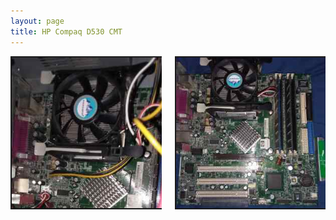```yaml
---
layout: page
title: HP Compaq D530 CMT
---
```

  <div class="columns">
<!--  <div class="column">
    <a href=""><img src="/img/" alt="" border="2"></a>
  </div>
  <div class="column">
    <a href=""><img src="/img/" alt="" border="2"></a>
  </div> -->
  <div class="column">
    <a href="https://i.imgur.com/E16o2gA.jpg"><img src="/img/hpd530/3.jpg" alt="" border="2"></a>
  </div>
  <div class="column">
    <a href="https://i.imgur.com/lAFSwuo.jpg"><img src="/img/hpd530/4.jpg" alt="" border="2"></a>
  </div>
</div>
